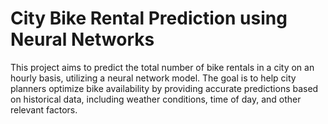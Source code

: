 # City Bike Rental Prediction using Neural Networks

This project aims to predict the total number of bike rentals in a city on an hourly basis, utilizing a neural network model. The goal is to help city planners optimize bike availability by providing accurate predictions based on historical data, including weather conditions, time of day, and other relevant factors.
